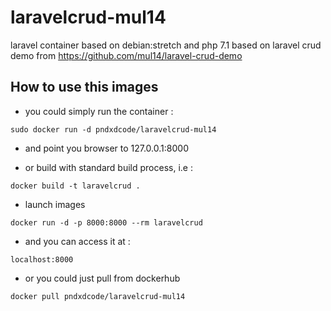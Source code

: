 # laravelcrud-mul14
laravel container based on debian:stretch and php 7.1 
based on laravel crud demo from https://github.com/mul14/laravel-crud-demo

## How to use this images 
* you could simply run the container :
`````````````
sudo docker run -d pndxdcode/laravelcrud-mul14
`````````````
* and point you browser to 127.0.0.1:8000

* or build with standard build process, i.e : 
````````
docker build -t laravelcrud .
```````` 
* launch images 
``````````
docker run -d -p 8000:8000 --rm laravelcrud 
``````````
* and you can access it at :
``````````
localhost:8000
``````````
* or you could just pull from dockerhub
``````````
docker pull pndxdcode/laravelcrud-mul14
``````````
